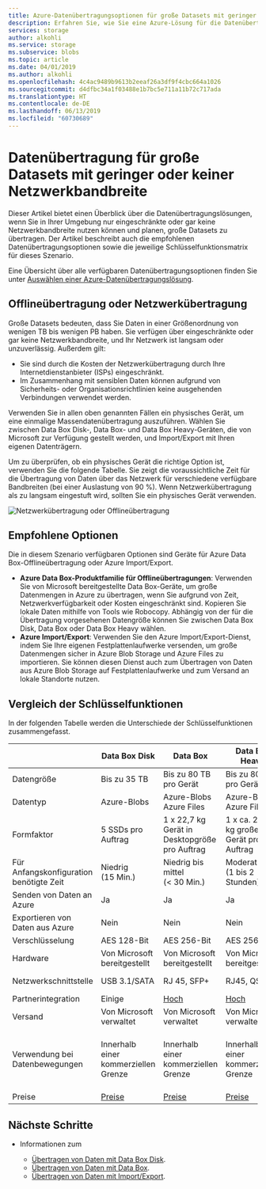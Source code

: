 ```yaml
---
title: Azure-Datenübertragungsoptionen für große Datasets mit geringer oder keiner Netzwerkbandbreite | Microsoft-Dokumentation
description: Erfahren Sie, wie Sie eine Azure-Lösung für die Datenübertragung auswählen, wenn Sie nur geringe oder gar keine Netzwerkbandbreite in Ihrer Umgebung nutzen können und planen, große Datasets zu übertragen.
services: storage
author: alkohli
ms.service: storage
ms.subservice: blobs
ms.topic: article
ms.date: 04/01/2019
ms.author: alkohli
ms.openlocfilehash: 4c4ac9489b9613b2eeaf26a3df9f4cbc664a1026
ms.sourcegitcommit: d4dfbc34a1f03488e1b7bc5e711a11b72c717ada
ms.translationtype: HT
ms.contentlocale: de-DE
ms.lasthandoff: 06/13/2019
ms.locfileid: "60730689"
---
```

# <a name="data-transfer-for-large-datasets-with-low-or-no-network-bandwidth"></a>Datenübertragung für große Datasets mit geringer oder keiner Netzwerkbandbreite
 
Dieser Artikel bietet einen Überblick über die Datenübertragungslösungen, wenn Sie in Ihrer Umgebung nur eingeschränkte oder gar keine Netzwerkbandbreite nutzen können und planen, große Datasets zu übertragen. Der Artikel beschreibt auch die empfohlenen Datenübertragungsoptionen sowie die jeweilige Schlüsselfunktionsmatrix für dieses Szenario.

Eine Übersicht über alle verfügbaren Datenübertragungsoptionen finden Sie unter [Auswählen einer Azure-Datenübertragungslösung](storage-choose-data-transfer-solution.md).

## <a name="offline-transfer-or-network-transfer"></a>Offlineübertragung oder Netzwerkübertragung

Große Datasets bedeuten, dass Sie Daten in einer Größenordnung von wenigen TB bis wenigen PB haben. Sie verfügen über eingeschränkte oder gar keine Netzwerkbandbreite, und Ihr Netzwerk ist langsam oder unzuverlässig. Außerdem gilt:

- Sie sind durch die Kosten der Netzwerkübertragung durch Ihre Internetdienstanbieter (ISPs) eingeschränkt.
- Im Zusammenhang mit sensiblen Daten können aufgrund von Sicherheits- oder Organisationsrichtlinien keine ausgehenden Verbindungen verwendet werden.

Verwenden Sie in allen oben genannten Fällen ein physisches Gerät, um eine einmalige Massendatenübertragung auszuführen. Wählen Sie zwischen Data Box Disk-, Data Box- und Data Box Heavy-Geräten, die von Microsoft zur Verfügung gestellt werden, und Import/Export mit Ihren eigenen Datenträgern.

Um zu überprüfen, ob ein physisches Gerät die richtige Option ist, verwenden Sie die folgende Tabelle. Sie zeigt die voraussichtliche Zeit für die Übertragung von Daten über das Netzwerk für verschiedene verfügbare Bandbreiten (bei einer Auslastung von 90 %). Wenn Netzwerkübertragung als zu langsam eingestuft wird, sollten Sie ein physisches Gerät verwenden.  

![Netzwerkübertragung oder Offlineübertragung](media/storage-solution-large-dataset-low-network/storage-network-or-offline-transfer.png)

## <a name="recommended-options"></a>Empfohlene Optionen

Die in diesem Szenario verfügbaren Optionen sind Geräte für Azure Data Box-Offlineübertragung oder Azure Import/Export.

- **Azure Data Box-Produktfamilie für Offlineübertragungen**: Verwenden Sie von Microsoft bereitgestellte Data Box-Geräte, um große Datenmengen in Azure zu übertragen, wenn Sie aufgrund von Zeit, Netzwerkverfügbarkeit oder Kosten eingeschränkt sind. Kopieren Sie lokale Daten mithilfe von Tools wie Robocopy. Abhängig von der für die Übertragung vorgesehenen Datengröße können Sie zwischen Data Box Disk, Data Box oder Data Box Heavy wählen.
- **Azure Import/Export**: Verwenden Sie den Azure Import/Export-Dienst, indem Sie Ihre eigenen Festplattenlaufwerke versenden, um große Datenmengen sicher in Azure Blob Storage und Azure Files zu importieren. Sie können diesen Dienst auch zum Übertragen von Daten aus Azure Blob Storage auf Festplattenlaufwerke und zum Versand an lokale Standorte nutzen.

## <a name="comparison-of-key-capabilities"></a>Vergleich der Schlüsselfunktionen

In der folgenden Tabelle werden die Unterschiede der Schlüsselfunktionen zusammengefasst.

|                                     |    Data Box Disk      |    Data Box                                      |    Data Box Heavy              |    Import/Export                       |
|-------------------------------------|---------------------------------|--------------------------------------------------|------------------------------------------|----------------------------------------|
|    Datengröße                        |    Bis zu 35 TB                 |    Bis zu 80 TB pro Gerät                       |    Bis zu 800 TB pro Gerät               |    Variable                            |
|    Datentyp                        |    Azure-Blobs                  |    Azure-Blobs<br>Azure Files                    |    Azure-Blobs<br>Azure Files            |    Azure-Blobs<br>Azure Files          |
|    Formfaktor                      |    5 SSDs pro Auftrag             |    1 x 22,7 kg Gerät in Desktopgröße pro Auftrag    |    1 x ca. 226,8 kg großes Gerät pro Auftrag    |    Bis zu 10 HDDs/SSDs pro Auftrag        |
|    Für Anfangskonfiguration benötigte Zeit               |    Niedrig <br>(15 Min.)            |    Niedrig bis mittel <br> (< 30 Min.)               |    Moderat<br>(1 bis 2 Stunden)               |    Mittel bis schwierig<br>(variabel) |
|    Senden von Daten an Azure               |    Ja                          |    Ja                                           |    Ja                                   |    Ja                                 |
|    Exportieren von Daten aus Azure           |    Nein                           |    Nein                                            |    Nein                                    |    Ja                                 |
|    Verschlüsselung                       |    AES 128-Bit                  |    AES 256-Bit                                   |    AES 256-Bit                           |    AES 128-Bit                         |
|    Hardware                         |     Von Microsoft bereitgestellt          |    Von Microsoft bereitgestellt                            |    Von Microsoft bereitgestellt                    |    Vom Kunden bereitgestellt                   |
|    Netzwerkschnittstelle                |    USB 3.1/SATA                 |    RJ 45, SFP+                                   |    RJ45, QSFP+                           |    SATA II/SATA III                    |
|    Partnerintegration              |    Einige                         |    [Hoch](https://azuremarketplace.microsoft.com/campaigns/databox/azure-data-box)                                          |    [Hoch](https://azuremarketplace.microsoft.com/campaigns/databox/azure-data-box)                                  |    Einige                                |
|    Versand                         |    Von Microsoft verwaltet            |    Von Microsoft verwaltet                             |    Von Microsoft verwaltet                     |    Vom Kunden verwaltet                    |
| Verwendung bei Datenbewegungen         |Innerhalb einer kommerziellen Grenze|Innerhalb einer kommerziellen Grenze|Innerhalb einer kommerziellen Grenze|Über geografische Grenzen hinweg, z.B. aus den USA in die EU|
|    Preise                          |    [Preise](https://azure.microsoft.com/pricing/details/databox/disk/)                    |   [Preise](https://azure.microsoft.com/pricing/details/storage/databox/)                                      |  [Preise](https://azure.microsoft.com/pricing/details/storage/databox/heavy/)                               |   [Preise](https://azure.microsoft.com/pricing/details/storage-import-export/)                            |


## <a name="next-steps"></a>Nächste Schritte

- Informationen zum

    - [Übertragen von Daten mit Data Box Disk](https://docs.microsoft.com/azure/databox/data-box-disk-quickstart-portal).
    - [Übertragen von Daten mit Data Box](https://docs.microsoft.com/azure/databox/data-box-quickstart-portal).
    - [Übertragen von Daten mit Import/Export](/azure/storage/common/storage-import-export-data-to-blobs).
